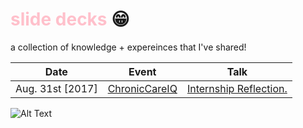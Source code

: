 # <span style="color:pink">slide decks</span> :grin:
a collection of knowledge + expereinces that I've shared! 

| Date |  Event  |  Talk  |
|------|---------|--------|
| Aug. 31st [2017] | [ChronicCareIQ][1] | [Internship Reflection.][2] |

[1]: https://chroniccareiq.com "ChronicCareIQ"
[2]: slides/chroniccareiq.pdf "Internship Reflection."



![Alt Text](https://media.tenor.com/images/37a41f73ad3799e6b1ec4bfb95fc5f2a/tenor.gif)
